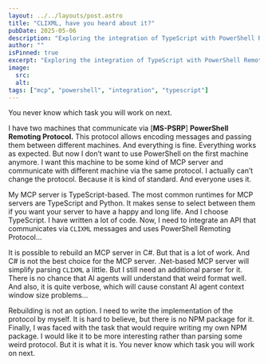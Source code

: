 ```yaml
---
layout: ../../layouts/post.astro
title: "CLIXML, have you heard about it?"
pubDate: 2025-05-06
description: "Exploring the integration of TypeScript with PowerShell Remoting."
author: ""
isPinned: true
excerpt: "Exploring the integration of TypeScript with PowerShell Remoting."
image:
  src:
  alt:
tags: ["mcp", "powershell", "integration", "typescript"]
---
```


You never know which task you will work on next. 

I have two machines that communicate via [**MS-PSRP**] **PowerShell Remoting Protocol.** This protocol allows encoding messages and passing them between different machines. And everything is fine. Everything works as expected. But now I don’t want to use PowerShell on the first machine anymore. I want this machine to be some kind of MCP server and communicate with different machine via the same protocol. I actually can’t change the protocol. Because it is kind of standard. And everyone uses it.

My MCP server is TypeScript-based. The most common runtimes for MCP servers are TypeScript and Python. It makes sense to select between them if you want your server to have a happy and long life. And I choose TypeScript. I have written a lot of code. Now, I need to integrate an API that communicates via `CLIXML` messages and uses PowerShell Remoting Protocol…

It is possible to rebuild an MCP server in C#. But that is a lot of work. And C# is not the best choice for the MCP server. .Net-based MCP server will simplify parsing `CLIXML` a little. But I still need an additional parser for it. There is no chance that AI agents will understand that weird format well. And also, it is quite verbose, which will cause constant AI agent context window size problems…

Rebuilding is not an option. I need to write the implementation of the protocol by myself. It is hard to believe, but there is no NPM package for it. Finally, I was faced with the task that would require writing my own NPM package. I would like it to be more interesting rather than parsing some weird protocol. But it is what it is. You never know which task you will work on next.